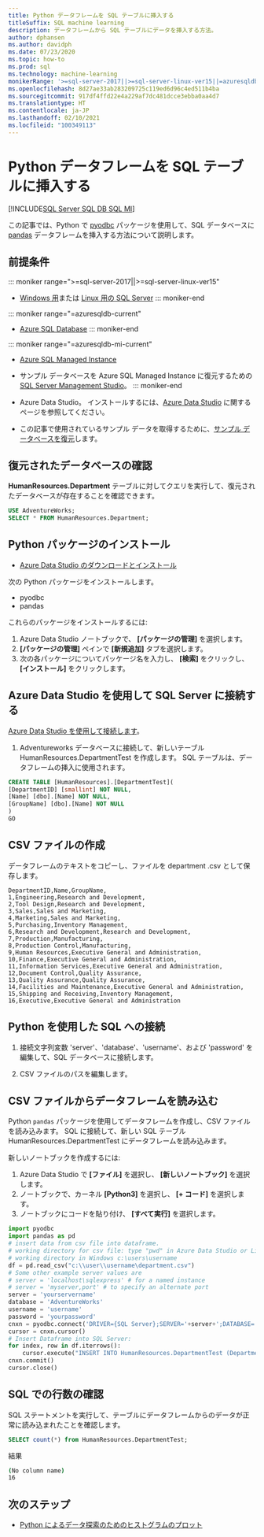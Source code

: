 ```yaml
---
title: Python データフレームを SQL テーブルに挿入する
titleSuffix: SQL machine learning
description: データフレームから SQL テーブルにデータを挿入する方法。
author: dphansen
ms.author: davidph
ms.date: 07/23/2020
ms.topic: how-to
ms.prod: sql
ms.technology: machine-learning
monikerRange: '>=sql-server-2017||>=sql-server-linux-ver15||=azuresqldb-mi-current||=azuresqldb-current'
ms.openlocfilehash: 8d27ae33ab283209725c119ed6d96c4ed511b4ba
ms.sourcegitcommit: 917df4ffd22e4a229af7dc481dcce3ebba0aa4d7
ms.translationtype: HT
ms.contentlocale: ja-JP
ms.lasthandoff: 02/10/2021
ms.locfileid: "100349113"
---
```

# <a name="insert-python-dataframe-into-sql-table"></a>Python データフレームを SQL テーブルに挿入する
[!INCLUDE[SQL Server SQL DB SQL MI](../../includes/applies-to-version/sql-asdb-asdbmi.md)]

この記事では、Python で [pyodbc](../../connect/python/pyodbc/python-sql-driver-pyodbc.md) パッケージを使用して、SQL データベースに [pandas](https://pandas.pydata.org/) データフレームを挿入する方法について説明します。

## <a name="prerequisites"></a>前提条件

::: moniker range=">=sql-server-2017||>=sql-server-linux-ver15"
* [Windows 用](../../database-engine/install-windows/install-sql-server.md)または [Linux 用の SQL Server](../../linux/sql-server-linux-overview.md)
::: moniker-end

::: moniker range="=azuresqldb-current"
* [Azure SQL Database](/azure/sql-database/sql-database-get-started-portal)
::: moniker-end

::: moniker range="=azuresqldb-mi-current"
* [Azure SQL Managed Instance](/azure/azure-sql/managed-instance/instance-create-quickstart)

* サンプル データベースを Azure SQL Managed Instance に復元するための [SQL Server Management Studio](../../ssms/download-sql-server-management-studio-ssms.md)。
::: moniker-end

* Azure Data Studio。 インストールするには、[Azure Data Studio](../../azure-data-studio/what-is-azure-data-studio.md) に関するページを参照してください。

* この記事で使用されているサンプル データを取得するために、[サンプル データベースを復元](../../samples/adventureworks-install-configure.md)します。

## <a name="verify-restored-database"></a>復元されたデータベースの確認

**HumanResources.Department** テーブルに対してクエリを実行して、復元されたデータベースが存在することを確認できます。

```sql
USE AdventureWorks;
SELECT * FROM HumanResources.Department;
```

## <a name="install-python-packages"></a>Python パッケージのインストール

* [Azure Data Studio のダウンロードとインストール](../../azure-data-studio/download-azure-data-studio.md)

次の Python パッケージをインストールします。
  * pyodbc
  * pandas

  これらのパッケージをインストールするには:

  1. Azure Data Studio ノートブックで、 **[パッケージの管理]** を選択します。
  2. **[パッケージの管理]** ペインで **[新規追加]** タブを選択します。
  3. 次の各パッケージについてパッケージ名を入力し、 **[検索]** をクリックし、 **[インストール]** をクリックします。

## <a name="connect-to-sql-server-using-azure-data-studio"></a>Azure Data Studio を使用して SQL Server に接続する

[Azure Data Studio を使用して接続します](../../azure-data-studio/quickstart-sql-server.md)。

1. Adventureworks データベースに接続して、新しいテーブル HumanResources.DepartmentTest を作成します。 SQL テーブルは、データフレームの挿入に使用されます。

```sql
CREATE TABLE [HumanResources].[DepartmentTest](
[DepartmentID] [smallint] NOT NULL,
[Name] [dbo].[Name] NOT NULL,
[GroupName] [dbo].[Name] NOT NULL
)
GO
```

## <a name="create-csv-file"></a>CSV ファイルの作成

データフレームのテキストをコピーし、ファイルを department .csv として保存します。

```text
DepartmentID,Name,GroupName,
1,Engineering,Research and Development,
2,Tool Design,Research and Development,
3,Sales,Sales and Marketing,
4,Marketing,Sales and Marketing,
5,Purchasing,Inventory Management,
6,Research and Development,Research and Development,
7,Production,Manufacturing,
8,Production Control,Manufacturing,
9,Human Resources,Executive General and Administration,
10,Finance,Executive General and Administration,
11,Information Services,Executive General and Administration,
12,Document Control,Quality Assurance,
13,Quality Assurance,Quality Assurance,
14,Facilities and Maintenance,Executive General and Administration,
15,Shipping and Receiving,Inventory Management,
16,Executive,Executive General and Administration
```

## <a name="connect-to-sql-using-python"></a>Python を使用した SQL への接続

1. 接続文字列変数 'server'、'database'、'username'、および 'password' を編集して、SQL データベースに接続します。

2. CSV ファイルのパスを編集します。

## <a name="load-dataframe-from-csv-file"></a>CSV ファイルからデータフレームを読み込む

Python `pandas` パッケージを使用してデータフレームを作成し、CSV ファイルを読み込みます。 SQL に接続して、新しい SQL テーブル HumanResources.DepartmentTest にデータフレームを読み込みます。

新しいノートブックを作成するには:

1. Azure Data Studio で **[ファイル]** を選択し、 **[新しいノートブック]** を選択します。
2. ノートブックで、カーネル **[Python3]** を選択し、 **[+ コード]** を選択します。
3. ノートブックにコードを貼り付け、 **[すべて実行]** を選択します。

 ```Python
import pyodbc
import pandas as pd
# insert data from csv file into dataframe.
# working directory for csv file: type "pwd" in Azure Data Studio or Linux
# working directory in Windows c:\users\username
df = pd.read_csv("c:\\user\\username\department.csv")
# Some other example server values are
# server = 'localhost\sqlexpress' # for a named instance
# server = 'myserver,port' # to specify an alternate port
server = 'yourservername' 
database = 'AdventureWorks' 
username = 'username' 
password = 'yourpassword' 
cnxn = pyodbc.connect('DRIVER={SQL Server};SERVER='+server+';DATABASE='+database+';UID='+username+';PWD='+ password)
cursor = cnxn.cursor()
# Insert Dataframe into SQL Server:
for index, row in df.iterrows():
     cursor.execute("INSERT INTO HumanResources.DepartmentTest (DepartmentID,Name,GroupName) values(?,?,?)", row.DepartmentID, row.Name, row.GroupName)
cnxn.commit()
cursor.close()
```

## <a name="confirm-row-count-in-sql"></a>SQL での行数の確認

SQL ステートメントを実行して、テーブルにデータフレームからのデータが正常に読み込まれたことを確認します。

```sql
SELECT count(*) from HumanResources.DepartmentTest;
```

結果

```bash
(No column name)
16
```

## <a name="next-steps"></a>次のステップ

+ [Python によるデータ探索のためのヒストグラムのプロット](../data-exploration/python-plot-histogram.md)